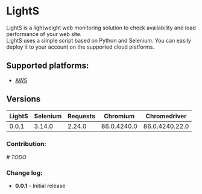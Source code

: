 # LightS

LightS is a lightweight web monitoring solution to check availability and load performance of your web site. <br>
LightS uses a simple script based on Python and Selenium. You can easily deploy it to your account on the supported cloud platforms. <br>


## Supported platforms:
* [AWS](https://github.com/logzio/synthetic-monitoring/blob/master/aws/README.md)

## Versions

| LightS | Selenium | Requests | Chromium | Chromedriver |
|---|---|---|---|---|
| 0.0.1 | 3.14.0 | 2.24.0 | 86.0.4240.0 | 86.0.4240.22.0 |

### Contribution:

*# TODO*


### Change log:
* **0.0.1** - Initial release